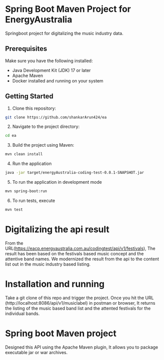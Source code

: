 # Spring Boot Maven Project for EnergyAustralia
Springboot project for digitalizing the music industry data.

## Prerequisites
Make sure you have the following installed:

- Java Development Kit (JDK) 17 or later
- Apache Maven
- Docker installed and running on your system

## Getting Started

1. Clone this repository:

```bash
git clone https://github.com/shankarArun424/ea
```

2. Navigate to the project directory:
```bash
cd ea
```

3. Build the project using Maven:
```bash
mvn clean install
```

4. Run the application
```bash
java -jar target/energyAustralia-coding-test-0.0.1-SNAPSHOT.jar
```

5. To run the application in development mode
```bash
mvn spring-boot:run
```
6. To run tests, execute
```bash
mvn test
```

# Digitalizing the api result
From the URL(https://eacp.energyaustralia.com.au/codingtest/api/v1/festivals), The result has been based on the festivals based music concept and the attentive band names.
We modernized the result from the api to the content list out in the music industry based listing.

# Installation and running
Take a git clone of this repo and trigger the project.
Once you hit the URL (http://localhost:8086/api/v1/musiclabel) in postman or browser, It returns the listing of the music based band list and the attented festivals for the individual bands.

# Spring boot Maven project
Designed this API using the Apache Maven plugin, It allows you to package executable jar or war archives.
